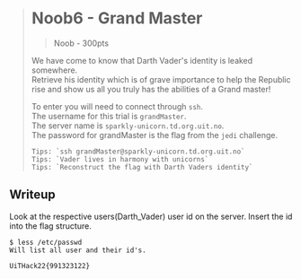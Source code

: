 > # Noob6 - Grand Master
> > Noob - 300pts
> 
> We have come to know that Darth Vader's identity is leaked somewhere.  
> Retrieve his identity which is of grave importance to help the Republic rise and show us all you truly has the abilities of a Grand master!
> 
> To enter you will need to connect through `ssh`.  
> The username for this trial is `grandMaster`.  
> The server name is `sparkly-unicorn.td.org.uit.no`.  
> The password for grandMaster is the flag from the `jedi` challenge.
> 
> 
> ```
> Tips: `ssh grandMaster@sparkly-unicorn.td.org.uit.no`
> Tips: `Vader lives in harmony with unicorns`
> Tips: `Reconstruct the flag with Darth Vaders identity`
> ```



## Writeup
Look at the respective users(Darth_Vader) user id on the server. Insert the id into the flag structure.
```
$ less /etc/passwd
Will list all user and their id's.
```

`
UiTHack22{991323122}
`